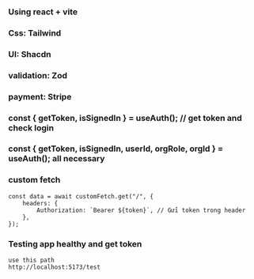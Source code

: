 ### Using react + vite

### Css: Tailwind

### UI: Shacdn

### validation: Zod

### payment: Stripe

### const { getToken, isSignedIn } = useAuth(); // get token and check login

### const { getToken, isSignedIn, userId, orgRole, orgId } = useAuth(); all necessary

### custom fetch

```
const data = await customFetch.get("/", {
    headers: {
        Authorization: `Bearer ${token}`, // Gửi token trong header
    },
});

```

### Testing app healthy and get token

```
use this path
http://localhost:5173/test
```
